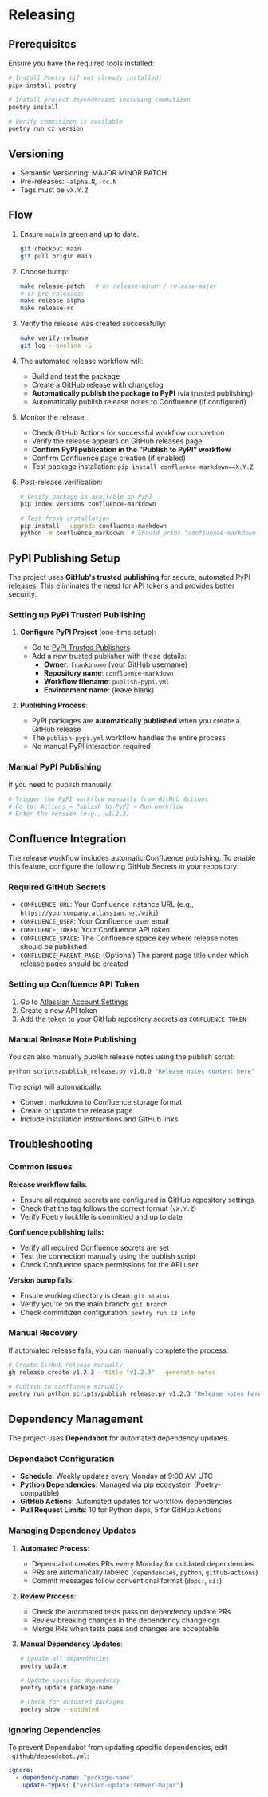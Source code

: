# Releasing

## Prerequisites

Ensure you have the required tools installed:

```bash
# Install Poetry (if not already installed)
pipx install poetry

# Install project dependencies including commitizen
poetry install

# Verify commitizen is available
poetry run cz version
```

## Versioning

- Semantic Versioning: MAJOR.MINOR.PATCH
- Pre-releases: `-alpha.N`, `-rc.N`
- Tags must be `vX.Y.Z`

## Flow

1) Ensure `main` is green and up to date.

   ```bash
   git checkout main
   git pull origin main
   ```

2) Choose bump:

   ```bash
   make release-patch   # or release-minor / release-major
   # or pre-releases:
   make release-alpha
   make release-rc
   ```

3) Verify the release was created successfully:

   ```bash
   make verify-release
   git log --oneline -5
   ```

4) The automated release workflow will:
   - Build and test the package
   - Create a GitHub release with changelog
   - **Automatically publish the package to PyPI** (via trusted publishing)
   - Automatically publish release notes to Confluence (if configured)

5) Monitor the release:
   - Check GitHub Actions for successful workflow completion
   - Verify the release appears on GitHub releases page
   - **Confirm PyPI publication in the "Publish to PyPI" workflow**
   - Confirm Confluence page creation (if enabled)
   - Test package installation: `pip install confluence-markdown==X.Y.Z`

6) Post-release verification:

   ```bash
   # Verify package is available on PyPI
   pip index versions confluence-markdown

   # Test fresh installation
   pip install --upgrade confluence-markdown
   python -m confluence_markdown  # Should print "confluence-markdown OK"
   ```

## PyPI Publishing Setup

The project uses **GitHub's trusted publishing** for secure, automated PyPI
releases. This eliminates the need for API tokens and provides better security.

### Setting up PyPI Trusted Publishing

1. **Configure PyPI Project** (one-time setup):
   - Go to [PyPI Trusted Publishers](https://pypi.org/manage/account/publishing/)
   - Add a new trusted publisher with these details:
     - **Owner**: `frankbhome` (your GitHub username)
     - **Repository name**: `confluence-markdown`
     - **Workflow filename**: `publish-pypi.yml`
     - **Environment name**: (leave blank)

2. **Publishing Process**:
   - PyPI packages are **automatically published** when you create a GitHub
     release
   - The `publish-pypi.yml` workflow handles the entire process
   - No manual PyPI interaction required

### Manual PyPI Publishing

If you need to publish manually:

```bash
# Trigger the PyPI workflow manually from GitHub Actions
# Go to: Actions → Publish to PyPI → Run workflow
# Enter the version (e.g., v1.2.3)
```

## Confluence Integration

The release workflow includes automatic Confluence publishing. To enable this
feature, configure the following GitHub Secrets in your repository:

### Required GitHub Secrets

- `CONFLUENCE_URL`: Your Confluence instance URL
  (e.g., `https://yourcompany.atlassian.net/wiki`)
- `CONFLUENCE_USER`: Your Confluence user email
- `CONFLUENCE_TOKEN`: Your Confluence API token
- `CONFLUENCE_SPACE`: The Confluence space key where release notes should be
  published
- `CONFLUENCE_PARENT_PAGE`: (Optional) The parent page title under which
  release pages should be created

### Setting up Confluence API Token

1. Go to [Atlassian Account Settings](https://id.atlassian.com/manage-profile/security/api-tokens)
2. Create a new API token
3. Add the token to your GitHub repository secrets as `CONFLUENCE_TOKEN`

### Manual Release Note Publishing

You can also manually publish release notes using the publish script:

```bash
python scripts/publish_release.py v1.0.0 "Release notes content here"
```

The script will automatically:

- Convert markdown to Confluence storage format
- Create or update the release page
- Include installation instructions and GitHub links

## Troubleshooting

### Common Issues

**Release workflow fails:**

- Ensure all required secrets are configured in GitHub repository settings
- Check that the tag follows the correct format (`vX.Y.Z`)
- Verify Poetry lockfile is committed and up to date

**Confluence publishing fails:**

- Verify all required Confluence secrets are set
- Test the connection manually using the publish script
- Check Confluence space permissions for the API user

**Version bump fails:**

- Ensure working directory is clean: `git status`
- Verify you're on the main branch: `git branch`
- Check commitizen configuration: `poetry run cz info`

### Manual Recovery

If automated release fails, you can manually complete the process:

```bash
# Create GitHub release manually
gh release create v1.2.3 --title "v1.2.3" --generate-notes

# Publish to Confluence manually
poetry run python scripts/publish_release.py v1.2.3 "Release notes here"
```

## Dependency Management

The project uses **Dependabot** for automated dependency updates.

### Dependabot Configuration

- **Schedule**: Weekly updates every Monday at 9:00 AM UTC
- **Python Dependencies**: Managed via pip ecosystem (Poetry-compatible)
- **GitHub Actions**: Automated updates for workflow dependencies
- **Pull Request Limits**: 10 for Python deps, 5 for GitHub Actions

### Managing Dependency Updates

1. **Automated Process**:
   - Dependabot creates PRs every Monday for outdated dependencies
   - PRs are automatically labeled (`dependencies`, `python`, `github-actions`)
   - Commit messages follow conventional format (`deps:`, `ci:`)

2. **Review Process**:
   - Check the automated tests pass on dependency update PRs
   - Review breaking changes in the dependency changelogs
   - Merge PRs when tests pass and changes are acceptable

3. **Manual Dependency Updates**:

   ```bash
   # Update all dependencies
   poetry update

   # Update specific dependency
   poetry update package-name

   # Check for outdated packages
   poetry show --outdated
   ```

### Ignoring Dependencies

To prevent Dependabot from updating specific dependencies, edit
`.github/dependabot.yml`:

```yaml
ignore:
  - dependency-name: "package-name"
    update-types: ["version-update:semver-major"]
```
